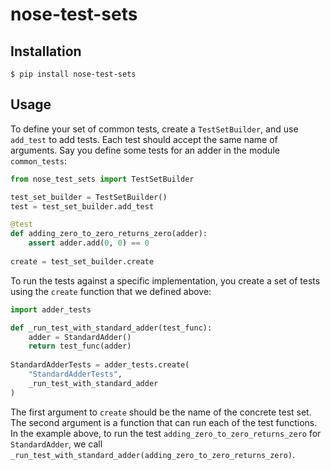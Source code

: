 # nose-test-sets

## Installation

```$ pip install nose-test-sets```

## Usage

To define your set of common tests, create a `TestSetBuilder`, and use
`add_test` to add tests. Each test should accept the same name of arguments.
Say you define some tests for an adder in the module `common_tests`:

```python
from nose_test_sets import TestSetBuilder

test_set_builder = TestSetBuilder()
test = test_set_builder.add_test

@test
def adding_zero_to_zero_returns_zero(adder):
    assert adder.add(0, 0) == 0
    
create = test_set_builder.create
```

To run the tests against a specific implementation, you create a set of tests
using the `create` function that we defined above:

```python
import adder_tests

def _run_test_with_standard_adder(test_func):
    adder = StandardAdder()
    return test_func(adder)
    
StandardAdderTests = adder_tests.create(
    "StandardAdderTests",
    _run_test_with_standard_adder
)
```

The first argument to `create` should be the name of the concrete test set.
The second argument is a function that can run each of the test functions.
In the example above, to run the test `adding_zero_to_zero_returns_zero` for
`StandardAdder`, we call `_run_test_with_standard_adder(adding_zero_to_zero_returns_zero)`.

